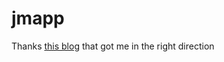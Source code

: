jmapp
=====
Thanks <a href="http://danialk.github.io/blog/2013/02/20/simple-authentication-in-nodejs/">this blog</a> that got me in the right direction
